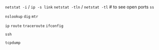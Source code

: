 

`netstat -i` / `ip -s link`
`netstat -tln` / `netstat -tl` # to see open ports
`ss`

`nslookup`
`dig`
`mtr`

`ip`
`route`
`traceroute`
`ifconfig`

`ssh`

`tcpdump`

